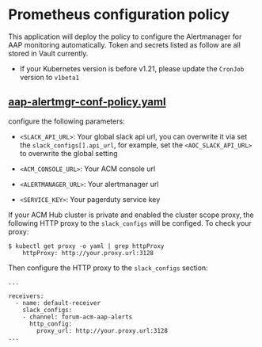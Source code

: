 # Prometheus configuration policy

This application will deploy the policy to configure the Alertmanager for AAP monitoring automatically. Token and secrets listed as follow are all stored in Vault currently. 

- If your Kubernetes version is before v1.21, please update the `CronJob` version to `v1beta1`

## [aap-alertmgr-conf-policy.yaml](./overlay/dev/aap-alertmgr-conf-policy.yaml)

configure the following parameters:

- `<SLACK_API_URL>`: Your global slack api url, you can overwrite it via set the `slack_configs[].api_url`, for example, set the `<AOC_SLACK_API_URL>` to overwrite the global setting

- `<ACM_CONSOLE_URL>`: Your ACM console url

- `<ALERTMANAGER_URL>`: Your alertmanager url

- `<SERVICE_KEY>`: Your pagerduty service key

If your ACM Hub cluster is private and enabled the cluster scope proxy, the following HTTP proxy to the `slack_configs` will be configed. To check your proxy:

```
$ kubectl get proxy -o yaml | grep httpProxy
    httpProxy: http://your.proxy.url:3128
```
Then configure the HTTP proxy to the `slack_configs` section:

```
...

receivers:
  - name: default-receiver
    slack_configs:
    - channel: forum-acm-aap-alerts
      http_config:
        proxy_url: http://your.proxy.url:3128
...
```

